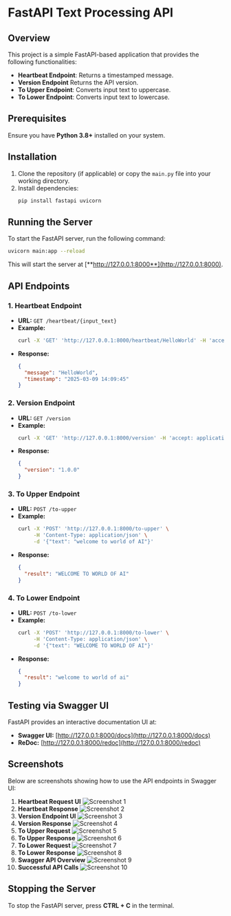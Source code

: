 # FastAPI Text Processing API

## Overview

This project is a simple FastAPI-based application that provides the following functionalities:

- **Heartbeat Endpoint**: Returns a timestamped message.
- **Version Endpoint** Returns the API version.
- **To Upper Endpoint**: Converts input text to uppercase.
- **To Lower Endpoint**: Converts input text to lowercase.

## Prerequisites

Ensure you have **Python 3.8+** installed on your system.

## Installation

1. Clone the repository (if applicable) or copy the `main.py` file into your working directory.
2. Install dependencies:
   ```bash
   pip install fastapi uvicorn
   ```

## Running the Server

To start the FastAPI server, run the following command:

```bash
uvicorn main:app --reload
```

This will start the server at [**http://127.0.0.1:8000**](http://127.0.0.1:8000).

## API Endpoints

### 1. Heartbeat Endpoint

- **URL:** `GET /heartbeat/{input_text}`
- **Example:**
  ```bash
  curl -X 'GET' 'http://127.0.0.1:8000/heartbeat/HelloWorld' -H 'accept: application/json'
  ```
- **Response:**
  ```json
  {
    "message": "HelloWorld",
    "timestamp": "2025-03-09 14:09:45"
  }
  ```

### 2. Version Endpoint

- **URL:** `GET /version`
- **Example:**
  ```bash
  curl -X 'GET' 'http://127.0.0.1:8000/version' -H 'accept: application/json'
  ```
- **Response:**
  ```json
  {
    "version": "1.0.0"
  }
  ```

### 3. To Upper Endpoint

- **URL:** `POST /to-upper`
- **Example:**
  ```bash
  curl -X 'POST' 'http://127.0.0.1:8000/to-upper' \
       -H 'Content-Type: application/json' \
       -d '{"text": "welcome to world of AI"}'
  ```
- **Response:**
  ```json
  {
    "result": "WELCOME TO WORLD OF AI"
  }
  ```

### 4. To Lower Endpoint

- **URL:** `POST /to-lower`
- **Example:**
  ```bash
  curl -X 'POST' 'http://127.0.0.1:8000/to-lower' \
       -H 'Content-Type: application/json' \
       -d '{"text": "WELCOME TO WORLD OF AI"}'
  ```
- **Response:**
  ```json
  {
    "result": "welcome to world of ai"
  }
  ```

## Testing via Swagger UI

FastAPI provides an interactive documentation UI at:

- **Swagger UI:** [http://127.0.0.1:8000/docs](http://127.0.0.1:8000/docs)
- **ReDoc:** [http://127.0.0.1:8000/redoc](http://127.0.0.1:8000/redoc)

## Screenshots

Below are screenshots showing how to use the API endpoints in Swagger UI:

1. **Heartbeat Request UI**  ![Screenshot 1](Images/1.png)
2. **Heartbeat Response**  ![Screenshot 2](Images/2.png)
3. **Version Endpoint UI**  ![Screenshot 3](Images/3.png)
4. **Version Response**  ![Screenshot 4](Images/4.png)
5. **To Upper Request**  ![Screenshot 5](Images/5.png)
6. **To Upper Response**  ![Screenshot 6](Images/6.png)
7. **To Lower Request**  ![Screenshot 7](Images/7.png)
8. **To Lower Response**  ![Screenshot 8](Images/8.png)
9. **Swagger API Overview**  ![Screenshot 9](Images/9.png)
10. **Successful API Calls**  ![Screenshot 10](Images/10.png)


## Stopping the Server

To stop the FastAPI server, press **CTRL + C** in the terminal.


